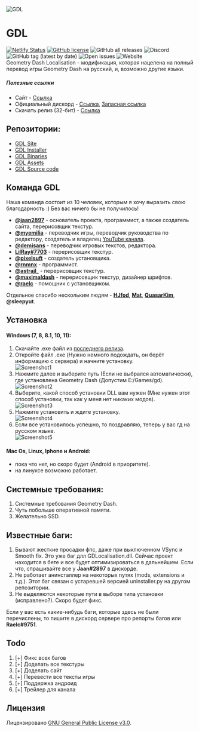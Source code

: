 ![GDL](https://github.com/gdlocalisation/gdl-site/blob/main/img/gdl_logo_text.png)

# GDL
[![Netlify Status](https://api.netlify.com/api/v1/badges/d01e6748-e4af-4764-a9bb-89136546e5e9/deploy-status)](https://app.netlify.com/sites/gdlocalisation/deploys)
<a href="https://github.com/gdlocalisation/gdl-installer/blob/main/LICENSE.md"><img alt="GitHub license" src="https://img.shields.io/badge/%D0%9B%D0%B8%D1%86%D0%B5%D0%BD%D0%B7%D0%B8%D1%8F-GPLv3-brightgreen"></a> </a> <img alt="GitHub all releases" src="https://img.shields.io/github/downloads/gdlocalisation/gdl-installer/total?label=%D0%A1%D0%BA%D0%B0%D1%87%D0%B8%D0%B2%D0%B0%D0%BD%D0%B8%D1%8F"> <img alt="Discord" src="https://img.shields.io/discord/865244119747133470?label=%D0%A7%D0%B0%D1%82%20%D0%B4%D0%B8%D1%81%D0%BA%D0%BE%D1%80%D0%B4%D0%B0"> <img alt="GitHub tag (latest by date)" src="https://img.shields.io/github/v/tag/gdlocalisation/gdl-binaries?label=%D0%B2%D0%B5%D1%80%D1%81%D0%B8%D1%8F"> <img alt="Open issues" src="https://img.shields.io/github/issues-raw/gdlocalisation/gdl-source-code?label=%D0%9E%D1%82%D0%BA%D1%80%D1%8B%D1%82%D1%8B%D0%B5%20%D0%B1%D0%B0%D0%B3%D0%B8"> <img alt="Website" src="https://img.shields.io/website?down_color=red&down_message=%D0%9E%D1%84%D1%84%D0%BB%D0%B0%D0%B9%D0%BD&label=%D0%A1%D0%B0%D0%B9%D1%82&up_message=%D0%9E%D0%BD%D0%BB%D0%B0%D0%B9%D0%BD&url=https%3A%2F%2Fwww.gdlocalisation.uk%2F">  
Geometry Dash Localisation - модификация, которая нацелена на полный перевод игры Geometry Dash на русский, и, возможно другие языки.

##### Полезные ссылки
- Сайт - [Ссылка](https://www.gdlocalisation.uk)
- Официальный дискорд - [Ссылка](https://discord.gg/CScsGU3N6M), [Запасная ссылка](https://discord.gg/Vh6G9G9Tk2)
- Скачать релиз (32-бит) - [Ссылка](https://github.com/gdlocalisation/gdl-installer/releases/latest/download/GDL_Installer.exe)

## Репозитории:
- [GDL Site](https://github.com/gdlocalisation/gdl-site)
- [GDL Installer](https://github.com/gdlocalisation/gdl-installer)
- [GDL Binaries](https://github.com/gdlocalisation/gdl-binaries)
- [GDL Assets](https://github.com/gdlocalisation/gdl-assets)
- [GDL Source code](https://github.com/gdlocalisation/gdl-source-code)

## Команда GDL
Наша команда состоит из 10 человек, которым я хочу выразить свою благодарность :) Без вас ничего бы не получилось!
- [__@jaan2897__](https://github.com/JaanDev) - основатель проекта, программист, а также создатель сайта, перерисовщик текстур.
- [__@myemilia__](https://github.com/mye-creator) - переводчик игры, переводчик руководства по редактору, создатель и владелец [YouTube канала](https://www.youtube.com/channel/UC7oKo9NgkRz39AAz-6Gb78A).
- [__@demisans__](https://github.com/DemiSans) - переводчик игровых текстов, редактора.
- [__LilRay#7703__](https://youtube.com/channel/UCK2ADfizaRFJzhei_Qubumg) - перерисовщик текстур.
- [__@pixelsuft__](https://github.com/Pixelsuft) - создатель установщика.
- [__@rnmnx__](https://www.youtube.com/c/%D0%A3%D0%B1%D0%B5%D0%B9%D0%A7%D0%B8%D1%82%D0%B5%D1%80%D0%BE%D0%B2%D0%9E%D1%80%D0%B8%D0%B3%D0%B8%D0%BD%D0%B0%D0%BB) - программист.
- [__@astrajl___](https://www.youtube.com/channel/UCtC8U-f3iRtm601DcfoUEhg) - перерисовщик текстур.
- [__@maximaldash__](https://www.youtube.com/channel/UCb92kWSQ-5NWIcTZnxHKAfg) - перерисовщик текстур, дизайнер шрифтов.
- [__@raelc__](https://github.com/NotRaelc) - помощник с установщиком.

Отдельное спасибо нескольким людям - [__HJfod__](https://github.com/HJfod), [__Mat__](https://github.com/matcool/), [__QuasarKim__](https://github.com/Quasar-Kim   ), __@sleepyut__.

## Установка 
#### Windows (7, 8, 8.1, 10, 11):
1. Скачайте .exe файл из [последнего релиза](https://github.com/gdlocalisation/gdl-installer/releases).
2. Откройте файл .exe (Нужно немного подождать, он берёт информацию с сервера) и начните установку. <br />![Screenshot1](screenshots/1.png)
3. Нажмите далее и выберите путь (Если не выбрался автоматически), где установлена Geometry Dash (Допустим E:/Games/gd). <br />![Screenshot2](screenshots/2.png)
4. Выберите, какой способ установки DLL вам нужен (Мне нужен этот способ установки, так как у меня нет никаких модов). <br />![Screenshot3](screenshots/3.png)
5. Нажмите установить и ждите установку. <br />![Screenshot4](screenshots/4.png)
6. Если все установилось успешно, то поздравляю, теперь у вас гд на русском языке. <br />![Screenshot5](screenshots/5.png)

#### Mac Os, Linux, Iphone и Android:
- пока что нет, но скоро будет (Android в приоритете).
- на линуксе возможно работает.

## Системные требования:
1. Системные требования Geometry Dash.
2. Чуть побольше оперативной памяти.
3. Желательно SSD.

## Известные баги:
1. Бывают жесткие просадки фпс, даже при выключенном VSync и Smooth fix. Это уже баг длл GDLocalisation.dll. Сейчас проект находится в бете и все будет оптимизироваться в дальнейшем. Если что, спрашивайте все у __Jaan#2897__ в дискорде.
2. Не работает анинсталлер на некоторых путях (mods, extensions и т.д.). Этот баг связан с устаревшей версией uninstaller.py на другом репозитории.
3. Не выделяются некоторые пути в выборе типа установки (исправлено?). Скоро будет фикс.

Если у вас есть какие-нибудь баги, которые здесь не были перечислены, то пишите в дискорд сервере про репорты багов или __Raelc#9751__.

## Todo
1. [+] Фикс всех багов
2. [+] Доделать все текстуры 
3. [+] Доделать сайт 
4. [+] Перевести все тексты игры
5. [+] Поддержка андроид
6. [+] Трейлер для канала

## Лицензия
Лицензировано [GNU General Public License v3.0](https://github.com/gdlocalisation/gdl-installer/blob/main/LICENSE.md).
